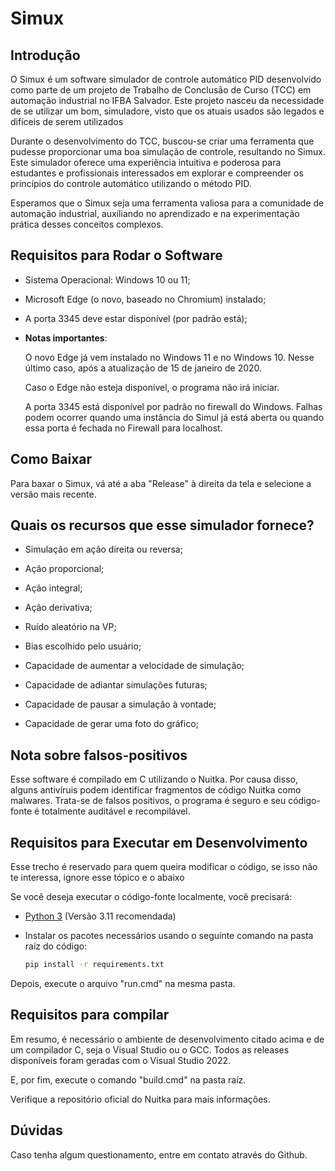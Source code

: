 # Simux

## Introdução

O Simux é um software simulador de controle automático PID desenvolvido como parte de um projeto de Trabalho de Conclusão de Curso (TCC) em automação industrial no IFBA Salvador. Este projeto nasceu da necessidade de se utilizar um bom, simuladore, visto que os atuais usados são legados e difíceis de serem utilizados

Durante o desenvolvimento do TCC, buscou-se criar uma ferramenta que pudesse proporcionar uma boa simulação de controle, resultando no Simux. Este simulador oferece uma experiência intuitiva e poderosa para estudantes e profissionais interessados em explorar e compreender os princípios do controle automático utilizando o método PID.

Esperamos que o Simux seja uma ferramenta valiosa para a comunidade de automação industrial, auxiliando no aprendizado e na experimentação prática desses conceitos complexos.

## Requisitos para Rodar o Software

- Sistema Operacional: Windows 10 ou 11;
- Microsoft Edge (o novo, baseado no Chromium) instalado;
- A porta 3345 deve estar disponível (por padrão está);

- <b>**Notas importantes**</b>:
  
  O novo Edge já vem instalado no Windows 11 e no Windows 10. Nesse último caso, após a atualização de 15 de janeiro de 2020.
  
  Caso o Edge não esteja disponível, o programa não irá iniciar.

  A porta 3345 está disponível por padrão no firewall do Windows. Falhas podem ocorrer quando uma instância do Simul já está aberta ou quando essa porta é fechada no Firewall para localhost.
  

## Como Baixar

Para baxar o Simux, vá até a aba "Release" à direita da tela e selecione a versão mais recente.

## Quais os recursos que esse simulador fornece?

- Simulação em ação direita ou reversa;
  
- Ação proporcional;
  
- Ação integral;
  
- Ação derivativa;
  
- Ruído aleatório na VP;
  
- Bias escolhido pelo usuário;
  
- Capacidade de aumentar a velocidade de simulação;
  
- Capacidade de adiantar simulações futuras;
  
- Capacidade de pausar a simulação à vontade;

- Capacidade de gerar uma foto do gráfico;

## Nota sobre falsos-positivos

Esse software é compilado em C utilizando o Nuitka. Por causa disso, alguns antivíruis podem identificar fragmentos de código Nuitka como malwares. Trata-se de falsos positivos, o programa é seguro e seu código-fonte é totalmente auditável e recompilável.

## Requisitos para Executar em Desenvolvimento

Esse trecho é reservado para quem queira modificar o código, se isso não te interessa, ignore esse tópico e o abaixo

Se você deseja executar o código-fonte localmente, você precisará:

- [Python 3](https://www.python.org/) (Versão 3.11 recomendada)
  
- Instalar os pacotes necessários usando o seguinte comando na pasta raiz do código:
  
  ```bash
  pip install -r requirements.txt

Depois, execute o arquivo "run.cmd" na mesma pasta.
  
## Requisitos para compilar

Em resumo, é necessário o ambiente de desenvolvimento citado acima e de um compilador C, seja o Visual Studio ou o GCC. Todos as releases disponíveis foram geradas com o Visual Studio 2022.

E, por fim, execute o comando "build.cmd" na pasta raíz.

Verifique a repositório oficial do Nuitka para mais informações.

## Dúvidas

Caso tenha algum questionamento, entre em contato através do Github.
